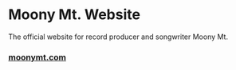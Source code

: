 # Moony Mt. Website

The official website for record producer and songwriter Moony Mt.

### [moonymt.com](www.moonymt.com)
